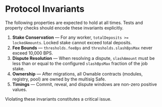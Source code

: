 # Protocol Invariants

The following properties are expected to hold at all times. Tests and property checks should encode these invariants explicitly.

1. **Stake Conservation** — For any worker, `totalDeposits >= lockedAmounts`. Locked stake cannot exceed total deposits.
2. **Fee Bounds** — `thresholds.feeBps` and `thresholds.slashBpsMax` never exceed 10,000 BPS.
3. **Dispute Resolution** — When resolving a dispute, `slashAmount` must be less than or equal to the configured `slashBpsMax` fraction of the job stake.
4. **Ownership** — After migrations, all Ownable contracts (modules, registry, pool) are owned by the multisig Safe.
5. **Timings** — Commit, reveal, and dispute windows are non-zero positive values.

Violating these invariants constitutes a critical issue.
